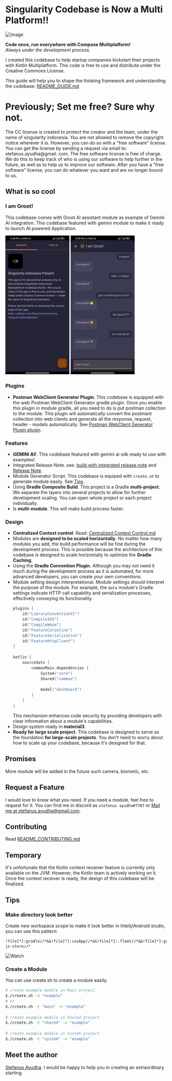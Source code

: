 # Singularity Codebase is Now a Multi Platform!!
![image](https://github.com/SingularityIndonesia/SingularityBaseMobile/blob/base/Docs/Screenshot%202024-06-19%20at%2012.41.59.png)

**Code once, run everywhere with Compose Multiplatform!**<br/>
*Always under the development process.*

I created this codebase to help startup companies kickstart their projects with Kotlin Multiplatform.
This code is free to use and distribute under the Creative Commons License.

This guide will help you to shape the thinking framework and understanding the codebase: [README_GUIDE.md](Docs/Guide)

# Previously; Set me free? Sure why not.
The CC license is created to protect the creator and the team, under the name of singularity indonesia.
You are not allowed to remove the copyright notice wherever it is. However, you can do so with a "free software" license. You can get the license by sending a request via email to: stefanus.ayudha@gmail. com.  The free software license is free of charge. We do this to keep track of who is using our software to help further in the future, as well as to help us to improve our software. After you have a "free software" license, you can do whatever you want and are no longer bound to us.

## What is so cool
### I am Groot!
This codebase comes with Groot AI assistant module as example of Gemini AI integration. This codebase featured with gemini module to make it ready to launch AI powered Application.
<p>
  <img src="Docs/Groot1.jpeg" width="200">
  <img src="Docs/Groot2.jpeg" width="200">
</p>

### Plugins
- **Postman WebClient Generator Plugin**. This codebase is equipped with the web Postman WebClient Generator gradle plugin. Once you enable this plugin in module gradle, all you need to do is put postman collection to the module. This plugin will automatically convert the postmant collection into web clients and generate all the response, request, header - models automatically. See [Postman WebClient Generator Plugin plugin](Docs/Postman%20Client%20Generator.md).
### Features
- **GEMINI AI!**. This codebase featured with gemini ai sdk ready to use with examples!.
- Integrated Release Note. see: [build with integrated release note](Main/composeApp/build.gradle.kts) and [Release Note](Main/composeApp/ReleaseNote.md).
- Module Generator Script. This codebase is equiped with `create.sh` to generate module easily. See [Tips](#create-a-module).
- Using **Gradle Composite Build**. This project is a Gradle **multi-project**. We separate the layers into several projects to allow for further development scaling. You can open whole project or each project individually.
- Is **multi-module**. This will make build process faster.
### Design
- **Centralized Context control**. Read: [Centralized Context Control.md](Docs%2FCentralized%20Context%20Control.md)
- Modules are **designed to be scaled horizontally**. No matter how many modules you add, the build performance will be fine during the development process. This is possible because the architecture of this codebase is designed to scale horizontally to optimize the **Gradle Caching**.
- Using the **Gradle Convention Plugin**. Although you may not need it much during the development process as it is automated, for more advanced developers, you can create your own conventions.
- Module setting design interpretational. Module settings should interpret the purpose of the module. For example, the `data` module's Gradle settings indicate HTTP call capability and serialization processes, effectively conveying its functionality.
  ```kotlin
  plugins {
      id("LibraryConventionV1")
      id("CompileIOS")
      id("CompileWasm")
      id("FeatureCoroutine")
      id("FeatureSerialization")
      id("FeatureHttpClient")
  }
  
  kotlin {
      sourceSets {
          commonMain.dependencies {
              System("core")
              Shared("common")
  
              model("dashboard")
          }
      }
  }
  ```
  This mechanism enhances code security by providing developers with clear information about a module's capabilities.
- Design system ready in **material3**.
- **Ready for large scale project**. This codebase is designed to serve as the foundation **for large-scale projects**. You don't need to worry about how to scale up your codebase, because it's designed for that.

## Promises
More module will be added in the future such camera, biometic, etc.

## Request a Feature
I would love to know what you need. If you need a module, feel free to request for it. You can find me in discord as `stefanus ayudha#7707` or [Mail me at stefanus.ayudha@gmail.com](mailto:stefanus.ayudha@gmail.com).

## Contributing
Read [README_CONTRIBUTING.md](Docs/Contributing)

## Temporary
It's unfortunate that the Kotlin context receiver feature is currently only available on the JVM.
However, the Kotlin team is actively working on it. Once the context receiver is ready, the design of this codebase will be finalized.

## Tips
### Make directory look better
Create new workspace scope to make it look better in Intelij/Android studio, you can use this pattern:
```
!file[*]:gradle//*&&!file[*]:iosApp//*&&!file[*]:.fleet//*&&!file[*]:gradle.properties&&!file[*]:gradlew&&!file[*]:.gitignore&&!file[*]:gradlew.bat&&!file[*]:.idea//*&&!file[*]:.kotlin//*&&!file[*]:src//*&&!file[*]:kotlin-js-store//*
```
![Watch](Docs/Directory%20Scope.gif)

### Create a Module
You can use create.sh to create a module easily.
```bash
# create example module in Main project.
$./create.sh -n "example"
# or
$./create.sh -t "main" -n "example"

# create example module in Shared project.
$./create.sh -t "shared" -n "example"

# create example module in System project.
$./create.sh -t "system" -n "example"
```

## Meet the author
[Stefanus Ayudha](https://www.linkedin.com/in/stefanus-ayudha-447a98b5/).
I would be happy to help you in creating an extraordinary starting.


